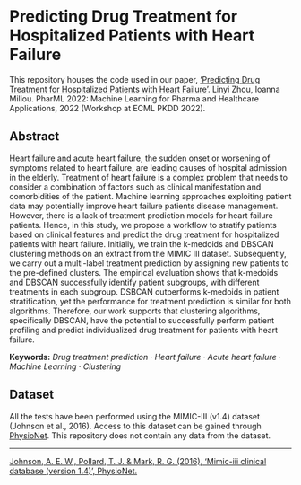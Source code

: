 # Predicting Drug Treatment for Hospitalized Patients with Heart Failure

This repository houses the code used in our paper, [‘Predicting Drug Treatment for Hospitalized Patients with Heart Failure’](https://drive.google.com/file/d/1o6a6vGLz76YejaEqywJVzYF5UraLR7GH/view?usp=sharing). Linyi Zhou, Ioanna Miliou. PharML 2022: Machine Learning for Pharma and Healthcare Applications, 2022 (Workshop at ECML PKDD 2022). 

## Abstract

Heart failure and acute heart failure, the sudden onset or worsening of symptoms related to heart failure, are leading causes of hospital admission in the elderly. Treatment of heart failure is a complex problem that needs to consider a combination of factors such as clinical manifestation and comorbidities of the patient. Machine learning approaches exploiting patient data may potentially improve heart failure patients disease management. However, there is a lack of treatment prediction models for heart failure patients. Hence, in this study, we propose a workflow to stratify patients based on clinical features and predict the drug treatment for hospitalized patients with heart failure. Initially, we train the k-medoids and DBSCAN clustering methods on an extract from the MIMIC III dataset. Subsequently, we carry out a multi-label treatment prediction by assigning new patients to the pre-defined clusters. The empirical evaluation shows that k-medoids and DBSCAN successfully identify patient subgroups, with different treatments in each subgroup. DSBCAN outperforms k-medoids in patient stratification, yet the performance for treatment prediction is similar for both algorithms. Therefore, our work supports that clustering algorithms, specifically DBSCAN, have the potential to successfully perform patient profiling and predict individualized drug treatment for patients with heart failure. 

**Keywords:** *Drug treatment prediction* · *Heart failure* · *Acute heart failure* · *Machine Learning* · *Clustering*

## Dataset

All the tests have been performed using the MIMIC-III (v1.4) dataset (Johnson et al., 2016). Access to this dataset can be gained through [PhysioNet](https://physionet.org/content/mimiciii/1.4/). This repository does not contain any data from the dataset.

_____________________________________________________________________________________________
[Johnson, A. E. W., Pollard, T. J. & Mark, R. G. (2016), ‘Mimic-iii clinical database (version 1.4)’,
PhysioNet.](https://doi.org/10.13026/C2XW26 "Mimic-iii clinical database (version 1.4)")
